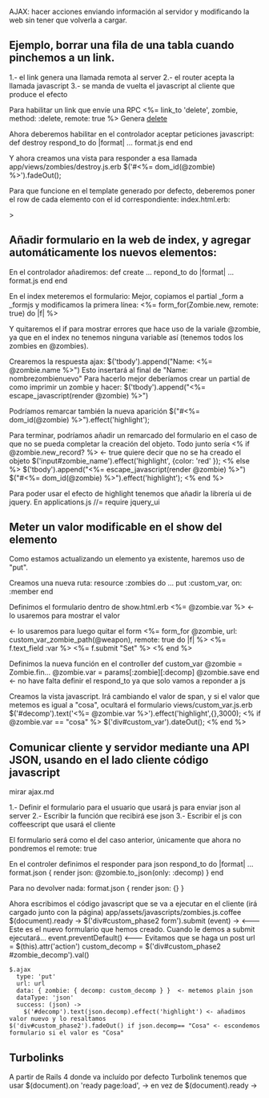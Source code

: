 AJAX: hacer acciones enviando información al servidor y modificando la web sin tener que volverla a cargar.

## Ejemplo, borrar una fila de una tabla cuando pinchemos a un link. ##
1.- el link genera una llamada remota al server
2.- el router acepta la llamada javascript
3.- se manda de vuelta el javascript al cliente que produce el efecto

Para habilitar un link que envíe una RPC
<%= link_to 'delete', zombie, method: :delete, remote: true %>
  Genera <a href="/zombies/5" data-method="delete" data-remote="true" rel="nofollow">delete</a>

Ahora deberemos habilitar en el controlador aceptar peticiones javascript:
def destroy
  respond_to do |format|
    ...
    format.js
  end
end

Y ahora creamos una vista para responder a esa llamada
app/views/zombies/destroy.js.erb
$('#<%= dom_id(@zombie) %>').fadeOut();

Para que funcione en el template generado por defecto, deberemos poner el row de cada elemento con el id correspondiente:
index.html.erb:
<tr id=<%= dom_id(zombie)%>>



## Añadir formulario en la web de index, y agregar automáticamente los nuevos elementos: ##

En el controlador añadiremos:
def create
  ...
  repond_to do |format|
    ...
    format.js
  end
end

En el index meteremos el formulario:
Mejor, copiamos el partial _form a _formjs y modificamos la primera línea:
<%= form_for(Zombie.new, remote: true) do |f| %>

Y quitaremos el if para mostrar errores que hace uso de la variale @zombie, ya que en el index no tenemos ninguna variable así (tenemos todos los zombies en @zombies).

Crearemos la respuesta ajax:
$('tbody').append("Name: <%= @zombie.name %>")
Esto insertará al final de <tbody> "Name: nombrezombienuevo"
Para hacerlo mejor deberíamos crear un partial de como imprimir un zombie y hacer:
$('tbody').append("<%= escape_javascript(render @zombie) %>")

Podríamos remarcar también la nueva aparición
$("#<%= dom_id(@zombie) %>").effect('highlight');


Para terminar, podríamos añadir un remarcado del formulario en el caso de que no se pueda completar la creación del objeto.
Todo junto sería
<% if @zombie.new_record? %> <- true quiere decir que no se ha creado el objeto
  $('input#zombie_name').effect('highlight', {color: 'red' });
<% else %>
  $('tbody').append("<%= escape_javascript(render @zombie) %>")
  $("#<%= dom_id(@zombie) %>").effect('highlight');
<% end %>

Para poder usar el efecto de highlight tenemos que añadir la librería ui de jquery.
En applications.js
//= require jquery_ui



## Meter un valor modificable en el show del elemento ##
Como estamos actualizando un elemento ya existente, haremos uso de "put".

Creamos una nueva ruta:
resource :zombies do
  ...
  put :custom_var, on: :member
end

Definimos el formulario dentro de show.html.erb
<span id="var"><%= @zombie.var %></span> <- lo usaremos para mostrar el valor
<div id="custom"> <- lo usaremos para luego quitar el form
<%= form_for @zombie, url: custom_var_zombie_path(@weapon), remote: true do |f| %>
<%= f.text_field :var %>
<%= f.submit "Set" %>
<% end %>
</div>

Definimos la nueva función en el controller
def custom_var
  @zombie = Zombie.fin...
  @zombie.var = params[:zombie][:decomp]
  @zombie.save
end <- no have falta definir el respond_to ya que solo vamos a reponder a js

Creamos la vista javascript. Irá cambiando el valor de span, y si el valor que metemos es igual a "cosa", ocultará el formulario
views/custom_var.js.erb
$('#decomp').text('<%= @zombie.var %>').effect('highlight',{},3000);
<% if @zombie.var == "cosa" %>
  $('div#custom_var').dateOut();
<% end %>



## Comunicar cliente y servidor mediante una API JSON, usando en el lado cliente código javascript ##
mirar ajax.md 

1.- Definir el formulario para el usuario que usará js para enviar json al server
2.- Escribir la función que recibirá ese json
3.- Escribir el js con coffeescript que usará el cliente

El formulario será como el del caso anterior, únicamente que ahora no pondremos el remote: true

En el controler definimos el responder para json
respond_to do |format|
  ...
 format.json { render json: @zombie.to_json(only: :decomp) }
end

Para no devolver nada: format.json { render json: {} }


Ahora escribimos el código javascript que se va a ejecutar en el cliente (irá cargado junto con la página)
app/assets/javascripts/zombies.js.coffee
$(document).ready ->
  $('div#custom_phase2 form').submit (event) ->       <--- Este es el nuevo formulario que hemos creado. Cuando le demos a submit ejecutará...
    event.preventDefault()                            <--- Evitamos que se haga un post
    url = $(this).attr('action')
    custom_decomp = $('div#custom_phase2 #zombie_decomp').val()

    $.ajax
      type: 'put'
      url: url
      data: { zombie: { decomp: custom_decomp } }  <- metemos plain json
      dataType: 'json'
      success: (json) ->
        $('#decomp').text(json.decomp).effect('highlight') <- añadimos valor nuevo y lo resaltamos
	$('div#custom_phase2').fadeOut() if json.decomp== "Cosa" <- escondemos formulario si el valor es "Cosa"


## Turbolinks ##
A partir de Rails 4 donde va incluído por defecto Turbolink tenemos que usar
  $(document).on 'ready page:load', ->
en vez de
  $(document).ready ->
